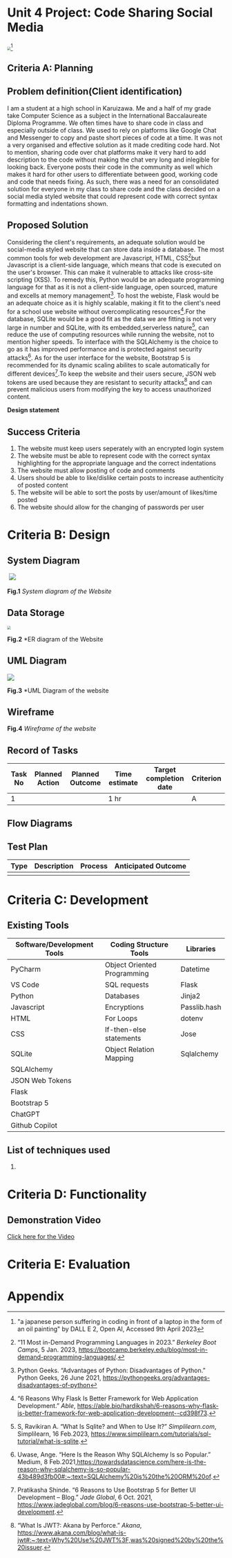 # Unit 4 Project: Code Sharing Social Media

<img src="Assets/DALLE.jpg" style="zoom:50%;" />[^1]

[^1]: "a japanese person suffering in coding in front of a laptop in the form of an oil painting" by DALL E 2, Open AI, Accessed 9th April 2023

## Criteria A: Planning

## Problem definition(Client identification)

I am a student at a high school in Karuizawa. Me and a half of my grade take Computer Science as a subject in the International Baccalaureate Diploma Programme. We often times have to share code in class and especially outside of class. We used to rely on platforms like Google Chat and Messenger to copy and paste short pieces of code at a time. It was not a very organised and effective solution as it made crediting code hard. Not to mention, sharing code over chat platforms make it very hard to add description to the code without making the chat very long and inlegible for looking back. Everyone posts their code in the community as well which makes it hard for other users to differentiate between good, working code and code that needs fixing. As such, there was a need for an consolidated solution for everyone in my class to share code and the class decided on a social media styled website that could represent code with correct syntax formatting and indentations shown.

## Proposed Solution

Considering the client's requirements, an adequate solution would be social-media styled website that can store data inside a database. The most common tools for web development are Javascript, HTML, CSS[^8]but Javascript is a client-side language, which means that code is executed on the user's browser. This can make it vulnerable to attacks like cross-site scripting (XSS). To remedy this, Python would be an adequate programming language for that as it is not a client-side language, open sourced, mature and excells at memory management[^2]. To host the webiste, Flask would be an adequate choice as it is highly scalable, making it fit to the client's need for a school use website without overcomplicating resources[^3].For the database, SQLite would be a good fit as the data we are fitting is not very large in number and SQLite, with its embedded,serverless nature[^4], can reduce the use of computing resources while running the website, not to mention higher speeds. To interface with the SQLAlchemy is the choice to go as it has improved performance and is protected against security attacks[^5]. As for the user interface for the website, Bootstrap 5 is recommended for its dynamic scaling abilites to scale automatically for different devices[^6].To keep the website and their users secure, JSON web tokens are used because they are resistant to security attacks[^7] and can prevent malicious users from modifying the key to access unauthorized content.

[^2]: Python Geeks. “Advantages of Python: Disadvantages of Python.” Python Geeks, 26 June 2021, https://pythongeeks.org/advantages-disadvantages-of-python
[^3]: “6 Reasons Why Flask Is Better Framework for Web Application Development.” *Able*, https://able.bio/hardikshah/6-reasons-why-flask-is-better-framework-for-web-application-development--cd398f73.
[^4]: S, Ravikiran A. “What Is Sqlite? and When to Use It?” *Simplilearn.com*, Simplilearn, 16 Feb.2023, https://www.simplilearn.com/tutorials/sql-tutorial/what-is-sqlite.

[^5]:  Uwase, Ange. “Here Is the Reason Why SQLAlchemy Is so Popular.” Medium, 8 Feb.2021,https://towardsdatascience.com/here-is-the-reason-why-sqlalchemy-is-so-popular-43b489d3fb00#:~:text=SQLAlchemy%20is%20the%20ORM%20of.

[^6]: Pratikasha Shinde. “6 Reasons to Use Bootstrap 5 for Better UI Development – Blog.” *Jade Global*, 6 Oct. 2021, https://www.jadeglobal.com/blog/6-reasons-use-bootstrap-5-better-ui-development.
[^7]: “What Is JWT?: Akana by Perforce.” *Akana*, https://www.akana.com/blog/what-is-jwt#:~:text=Why%20Use%20JWT%3F,was%20signed%20by%20the%20issuer.
[^8]: “11 Most in-Demand Programming Languages in 2023.” *Berkeley Boot Camps*, 5 Jan. 2023, https://bootcamp.berkeley.edu/blog/most-in-demand-programming-languages/. 

**Design statement**



## Success Criteria

1. The website must keep users seperately with an encrypted login system
1. The website must be able to represent code with the correct syntax highlighting for the appropriate language and the correct indentations
1. The website must allow posting of code and comments
1. Users should be able to like/dislike certain posts to increase authenticity of posted content
1. The website will be able to sort the posts by user/amount of likes/time posted
1. The website should allow for the changing of passwords per user

# Criteria B: Design

## System Diagram

​	![](Assets/CodeShare_SysD.jpeg)

**Fig.1** *System diagram of the Website*

## Data Storage

<img src="Assets/CodeShare_ER.jpeg" style="zoom: 50%;" />

**Fig.2** *ER diagram of the Website

## UML Diagram

![](Assets/CodeShare_UML.jpeg)

**Fig.3** *UML Diagram of the website

## Wireframe

**Fig.4** *Wireframe of the website*

## Record of Tasks

| Task No | Planned Action | Planned Outcome | Time estimate | Target completion date | Criterion |
| ------- | -------------- | --------------- | ------------- | ---------------------- | --------- |
| 1       |                |                 | 1 hr          |                        | A         |

## Flow Diagrams



## Test Plan

| Type | Description | Process | Anticipated Outcome |
| ---- | ----------- | ------- | ------------------- |
|      |             |         |                     |

# Criteria C: Development

## Existing Tools

| Software/Development Tools | Coding Structure Tools      | Libraries    |
| -------------------------- | --------------------------- | ------------ |
| PyCharm                    | Object Oriented Programming | Datetime     |
| VS Code                    | SQL requests                | Flask        |
| Python                     | Databases                   | Jinja2       |
| Javascript                 | Encryptions                 | Passlib.hash |
| HTML                       | For Loops                   | dotenv       |
| CSS                        | If-then-else statements     | Jose         |
| SQLite                     | Object Relation Mapping     | Sqlalchemy   |
| SQLAlchemy                 |                             |              |
| JSON Web Tokens            |                             |              |
| Flask                      |                             |              |
| Bootstrap 5                |                             |              |
| ChatGPT                    |                             |              |
| Github Copilot             |                             |              |

## List of techniques used

1. 

# Criteria D: Functionality

## Demonstration Video

[Click here for the Video]()





# Criteria E: Evaluation

# Appendix



